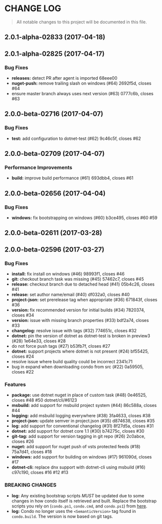 # CHANGE LOG

> All notable changes to this project will be documented in this file.

<a name="2.0.1-alpha-02833"></a>
## 2.0.1-alpha-02833 (2017-04-18)


<a name="2.0.1-alpha-02825"></a>
## 2.0.1-alpha-02825 (2017-04-17)


### Bug Fixes

* **releases:** detect PR after agent is imported 68eee00
* **nuget-push:** remove trailing slash on windows (#64) 2692f5d, closes #64
* ensure master branch always uses next version (#63) 0777c6b, closes #63


<a name="2.0.0-beta-02716"></a>
## 2.0.0-beta-02716 (2017-04-07)


### Bug Fixes

* **test:** add configuration to dotnet-test (#62) 9c46c5f, closes #62


<a name="2.0.0-beta-02709"></a>
## 2.0.0-beta-02709 (2017-04-07)


### Performance Improvements

* **build:** improve build performance (#61) 693dbb4, closes #61


<a name="2.0.0-beta-02656"></a>
## 2.0.0-beta-02656 (2017-04-04)


### Bug Fixes

* **windows:** fix bootstrapping on windows (#60) b3ce495, closes #60 #59


<a name="2.0.0-beta-02611"></a>
## 2.0.0-beta-02611 (2017-03-28)


<a name="2.0.0-beta-02596"></a>
## 2.0.0-beta-02596 (2017-03-27)


### Bug Fixes

* **install:** fix install on windows (#46) 98993f1, closes #46
* **git:** checkout branch task was missing (#45) 57462c7, closes #45
* **release:** checkout branch due to detached head (#41) 05b4c26, closes #41
* **release:** set author name/email (#40) df032a0, closes #40
* **project-json:** set prerelease tag when appropriate (#36) 671843f, closes #36
* **version:** fix recommended version for initial builds (#34) 7820374, closes #34
* **version:** issue with missing branch properties (#33) bdf2a74, closes #33
* **changelog:** resolve issue with tags (#32) 774651c, closes #32
* **dotnet:** pin the version of dotnet as dotnet-test is broken in preview3 (#28) 1e64e33, closes #28
* do not force push tags (#27) b53fb7f, closes #27
* **dotnet:** support projects where dotnet is not present (#24) bf55425, closes #24
* resolve issue where build quality could be incorrect 2341c71
* bug in expand when downloading condo from src (#22) 0a59505, closes #22


### Features

* **package:** use dotnet nuget in place of custom task (#48) 0e46525, closes #48 #50 dotnet/cli/#6123
* **msbuild:** add support for msbuild project system (#44) 86c588a, closes #44
* **logging:** add msbuild logging everywhere (#38) 3fa4633, closes #38
* **project-json:** update semver in project.json (#35) d874638, closes #35
* **log:** add support for conventional changelog (#31) 8f27d5a, closes #31
* **dotnet:** add support for dotnet core 1.1 (#30) b74275c, closes #30
* **git-tag:** add support for version tagging in git repo (#26) 2c0abce, closes #26
* **nuget:** add support for nuget push of vsts protected feeds (#18) 75a7d41, closes #18
* **windows:** add support for building on windows (#17) 961090d, closes #17
* **dotnet-cli:** replace dnx support with dotnet-cli using msbuild (#16) c97c190, closes #16 #12 #13


### BREAKING CHANGES

* **log:** 
Any existing bootstrap scripts *MUST* be updated due to some changes in how condo itself is retrieved and built. Replace the bootstrap scripts you rely on (`condo.ps1`, `condo.cmd`, and `condo.ps1`) from [here](https://github.com/pulsebridge/condo/tree/develop/template).
* **log:** 
Condo no longer uses the ```<SemanticVersion>``` tag found in `condo.build`. The version is now based on git tags.


